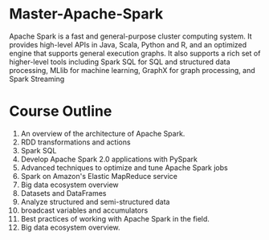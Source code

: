 # Master-Apache-Spark
Apache Spark is a fast and general-purpose cluster computing system. It provides high-level APIs in Java, Scala, Python and R, and an optimized engine that supports general execution graphs. It also supports a rich set of higher-level tools including Spark SQL for SQL and structured data processing, MLlib for machine learning, GraphX for graph processing, and Spark Streaming

# Course Outline
   1. An overview of the architecture of Apache Spark.
   2. RDD transformations and actions
   3. Spark SQL
   4. Develop Apache Spark 2.0 applications with PySpark
   5. Advanced techniques to optimize and tune Apache Spark jobs
   6. Spark on Amazon's Elastic MapReduce service
   7. Big data ecosystem overview
   8. Datasets and DataFrames
   9. Analyze structured and semi-structured data
   10. broadcast variables and accumulators
   11. Best practices of working with Apache Spark in the field.
   12. Big data ecosystem overview.
